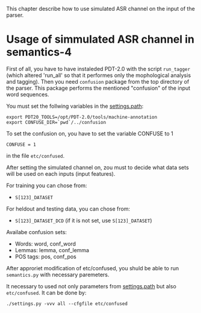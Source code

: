 This chapter describe how to use simulated ASR channel on the input of the parser.


# Usage of simmulated ASR channel in semantics-4 #

First of all, you have to have instaleded PDT-2.0 with the script `run_tagger`
(which altered 'run\_all' so that it performes only the mophological analysis and tagging). Then you need `confusion` package from the top directory of the parser. This package performs the mentioned "confusion" of the input word sequences.

You must set the follwing variables in the [settings.path](settingsPath.md):
```
export PDT20_TOOLS=/opt/PDT-2.0/tools/machine-annotation
export CONFUSE_DIR=`pwd`/../confusion
```

To set the confusion on, you have to set the variable CONFUSE to 1
```
CONFUSE = 1
```
in the file `etc/confused`.

After setting the simulated channel on, zou must to decide what data sets will be used on each inputs (input features).

For training you can chose from:
  * `S[123]_DATASET`

For heldout and testing data, you can chose from:
  * `S[123]_DATASET_DCD` (if it is not set, use `S[123]_DATASET`)

Availabe confusion sets:
  * Words: word, conf\_word
  * Lemmas: lemma, conf\_lemma
  * POS tags: pos, conf\_pos

After approriet modification of etc/confused, you shuld be able to run `semantics.py` with necessary paremeters.

It necessary to used not only parameters from [settings.path](settingsPath.md) but also `etc/confused`. It can be done by:
```
./settings.py -vvv all --cfgfile etc/confused
```